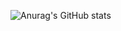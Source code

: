 ![Anurag's GitHub stats](https://github-readme-stats.vercel.app/api?username=JoeyHammoth&show_icons=true&theme=radical)
